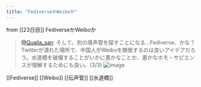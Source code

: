 ```yaml
---
title: "FediverseかWeiboか"
---
```


from [[23日目]]
FediverseかWeiboか
> [@Qualia_san](https://twitter.com/Qualia_san/status/1593915540279435264?s=20&t=mfLOs24g-MbM6xBjqB7hRw): そして、別の導声管を探すことになる...Fediverse、かな？
> Twitterが潰れた場所で、中国人がWeiboを開発するのは良いアイデアだろう。水道橋を破壊することがいかに愚かなことか、愚かなホモ・サピエンスが理解するためにも良い。(3/3)
> ![image](https://pbs.twimg.com/media/Fh65rlOVsAAUuls.png)

[[Fediverse]]
[[Weibo]]
[[伝声管]]
[[水道橋]]

